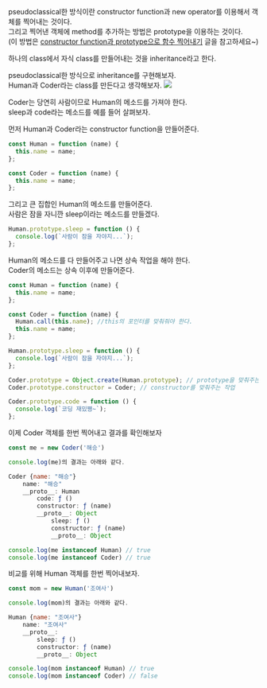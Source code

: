 pseudoclassical한 방식이란 constructor function과 new operator를 이용해서 객체를 찍어내는 것이다.  
그리고 찍어낸 객체에 method를 추가하는 방법은 prototype을 이용하는 것이다.  
(이 방법은 [constructor function과 prototype으로 함수 찍어내기](constructor%20function과%20prototype으로%20함수%20찍어내기.md) 글을 참고하세요~)

하나의 class에서 자식 class를 만들어내는 것을 inheritance라고 한다.

pseudoclassical한 방식으로 inheritance를 구현해보자.  
Human과 Coder라는 class를 만든다고 생각해보자.
![](https://upload.wikimedia.org/wikipedia/commons/thumb/b/b0/Venn_A_subset_B.svg/1200px-Venn_A_subset_B.svg.png)

Coder는 당연히 사람이므로 Human의 메소드를 가져야 한다.  
sleep과 code라는 메소드를 예를 들어 살펴보자.

먼저 Human과 Coder라는 constructor function을 만들어준다.

```js
const Human = function (name) {
  this.name = name;
};

const Coder = function (name) {
  this.name = name;
};
```

그리고 큰 집합인 Human의 메소드를 만들어준다.  
사람은 잠을 자니깐 sleep이라는 메소드를 만들겠다.

```js
Human.prototype.sleep = function () {
  console.log(`사람이 잠을 자야지...`);
};
```

Human의 메소드를 다 만들어주고 나면 상속 작업을 해야 한다.  
Coder의 메소드는 상속 이후에 만들어준다.

```js
const Human = function (name) {
  this.name = name;
};

const Coder = function (name) {
  Human.call(this.name); //this의 포인터를 맞춰줘야 한다.
  this.name = name;
};

Human.prototype.sleep = function () {
  console.log(`사람이 잠을 자야지...`);
};

Coder.prototype = Object.create(Human.prototype); // prototype을 맞춰주는 작업
Coder.prototype.constructor = Coder; // constructor를 맞춰주는 작업

Coder.prototype.code = function () {
  console.log(`코딩 재밌쪙~`);
};
```

이제 Coder 객체를 한번 찍어내고 결과를 확인해보자

```js
const me = new Coder('해승')

console.log(me)의 결과는 아래와 같다.

Coder {name: "해승"}
    name: "해승"
    __proto__: Human
        code: ƒ ()
        constructor: ƒ (name)
        __proto__: Object
            sleep: ƒ ()
            constructor: ƒ (name)
            __proto__: Object

console.log(me instanceof Human) // true
console.log(me instanceof Coder) // true
```

비교를 위해 Human 객체를 한번 찍어내보자.

```js
const mom = new Human('조여사')

console.log(mom)의 결과는 아래와 같다.

Human {name: "조여사"}
    name: "조여사"
    __proto__:
        sleep: ƒ ()
        constructor: ƒ (name)
        __proto__: Object

console.log(mom instanceof Human) // true
console.log(mom instanceof Coder) // false
```
